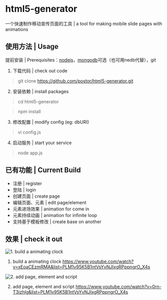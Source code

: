 # html5-generator
一个快速制作移动宣传页面的工具 | a tool for making mobile slide pages with animations

## 使用方法 | Usage ##

提前安装 | Prerequisites：[nodejs](http://nodejs.org)，[mongodb](http://www.mongodb.org/)可选（也可用nedb代替），git 

1. 下载代码 | check out code

> git clone https://github.com/postor/html5-generator.git

2. 安装依赖 | install packages

> cd html5-generator

> npm install

3. 修改配置 | modify config (eg: dbURI)

> vi config.js

4. 启动服务 | start your service

> node app.js

## 已有功能 | Current Build ##
- 注册 | register
- 登陆 | login
- 创建页面 | create page
- 编辑页面、元素 | edit page/element
- 元素进场效果 | animation for come in
- 元素持续动画 | animation for infinite loop
- 支持基于模板修改 | create base on another

## 效果 | check it out ##



![1. build a animating clock](https://img.youtube.com/vi/xEoaCEzmRMA/0.jpg)

1. build a animating clock https://www.youtube.com/watch?v=xEoaCEzmRMA&list=PLM1v95K5B1ntVsYvNJIxgRPppngrO_X4s 


![2. add page, element and script](https://img.youtube.com/vi/0rn-T3izhlg/0.jpg)

2. add page, element and script https://www.youtube.com/watch?v=0rn-T3izhlg&list=PLM1v95K5B1ntVsYvNJIxgRPppngrO_X4s
